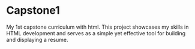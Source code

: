 # Capstone1
My 1st capstone curriculum with html.
This project showcases my skills in HTML development and serves as a simple yet effective tool for building and displaying a resume.
